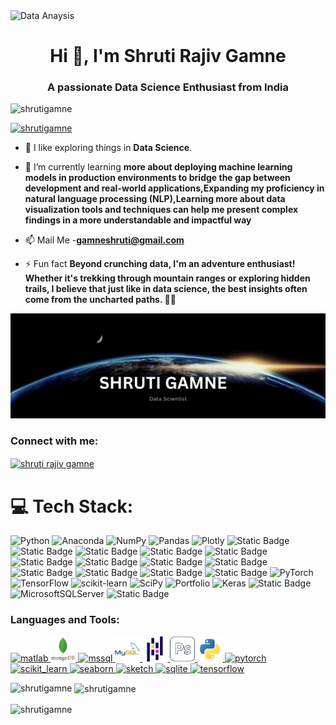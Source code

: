 <img align="centre" alt= "Data Anaysis" width="700" src="https://user-images.githubusercontent.com/89390696/197391947-44073cab-ffa1-4f6f-b0e9-a541afc7254a.gif">

<h1 align="center">Hi 👋, I'm Shruti Rajiv Gamne</h1>
<h3 align="center">A passionate Data Science Enthusiast from India</h3>

<p align="left"> <img src="https://komarev.com/ghpvc/?username=shrutigamne&label=Profile%20views&color=0e75b6&style=flat" alt="shrutigamne" /> </p>

<p align="left"> <a href="https://github.com/ryo-ma/github-profile-trophy"><img src="https://github-profile-trophy.vercel.app/?username=shrutigamne" alt="shrutigamne" /></a> </p>

- 🔭 I like exploring things in **Data Science**.

- 🌱 I’m currently learning **more about deploying machine learning models in production environments to bridge the gap between development and real-world applications,Expanding my proficiency in natural language processing (NLP),Learning more about data visualization tools and techniques can help me present complex findings in a more understandable and impactful way**

- 📫 Mail Me -**gamneshruti@gmail.com**

- ⚡ Fun fact **Beyond crunching data, I'm an adventure enthusiast! Whether it's trekking through mountain ranges or exploring hidden trails, I believe that just like in data science, the best insights often come from the uncharted paths. 🌄🚀**

![image](https://github.com/shrutigamne/shrutigamne/blob/656077ba6aa94b9e0c156dbaf485eecd5487cd1f/Shruti%20Gamne.jpg)


<h3 align="left">Connect with me:</h3>
<p align="left">
<a href="https://linkedin.com/in/shruti rajiv gamne" target="blank"><img align="center" src="https://raw.githubusercontent.com/rahuldkjain/github-profile-readme-generator/master/src/images/icons/Social/linked-in-alt.svg" alt="shruti rajiv gamne" height="30" width="40" /></a>
</p>

# 💻 Tech Stack:

![Python](https://img.shields.io/badge/python-3670A0?style=plastic&logo=python&logoColor=ffdd54) ![Anaconda](https://img.shields.io/badge/Anaconda-%2344A833.svg?style=plastic&logo=anaconda&logoColor=white)        ![NumPy](https://img.shields.io/badge/numpy-%23013243.svg?style=plastic&logo=numpy&logoColor=white) ![Pandas](https://img.shields.io/badge/pandas-%23150458.svg?style=plastic&logo=pandas&logoColor=white) ![Plotly](https://img.shields.io/badge/Plotly-%233F4F75.svg?style=plastic&logo=plotly&logoColor=white) ![Static Badge](https://img.shields.io/badge/Machine_Learning-red)![Static Badge](https://img.shields.io/badge/Classification-black) ![Static Badge](https://img.shields.io/badge/Regression-purple) ![Static Badge](https://img.shields.io/badge/Decision_Tree-pink) ![Static Badge](https://img.shields.io/badge/Random_Forest-yellow)  ![Static Badge](https://img.shields.io/badge/Naive_bayes-blue) ![Static Badge](https://img.shields.io/badge/KNN-grey) ![Static Badge](https://img.shields.io/badge/K_means-peach) ![Static Badge](https://img.shields.io/badge/NLTK-orange) ![Static Badge](https://img.shields.io/badge/Beautiful_soup-Green) ![Static Badge](https://img.shields.io/badge/Matplotlib-blue) ![Static Badge](https://img.shields.io/badge/seaborn-violet) ![Static Badge](https://img.shields.io/badge/Tableau-green)  ![PyTorch](https://img.shields.io/badge/PyTorch-%23EE4C2C.svg?style=plastic&logo=PyTorch&logoColor=white) ![TensorFlow](https://img.shields.io/badge/TensorFlow-%23FF6F00.svg?style=plastic&logo=TensorFlow&logoColor=white) ![scikit-learn](https://img.shields.io/badge/scikit--learn-%23F7931E.svg?style=plastic&logo=scikit-learn&logoColor=white) ![SciPy](https://img.shields.io/badge/SciPy-%230C55A5.svg?style=plastic&logo=scipy&logoColor=%white)  ![Portfolio](https://img.shields.io/badge/Portfolio-%23000000.svg?style=plastic&logo=firefox&logoColor=#FF7139)  ![Keras](https://img.shields.io/badge/Keras-%23D00000.svg?style=plastic&logo=Keras&logoColor=white)  ![Static Badge](https://img.shields.io/badge/Power_bi-olive)  ![MicrosoftSQLServer](https://img.shields.io/badge/Microsoft%20SQL%20Sever-CC2927?style=plastic&logo=microsoft%20sql%20server&logoColor=white) ![Static Badge](https://img.shields.io/badge/MSexcel-brown)


<h3 align="left">Languages and Tools:</h3>
<p align="left"> <a href="https://www.mathworks.com/" target="_blank" rel="noreferrer"> <img src="https://upload.wikimedia.org/wikipedia/commons/2/21/Matlab_Logo.png" alt="matlab" width="40" height="40"/> </a> <a href="https://www.mongodb.com/" target="_blank" rel="noreferrer"> <img src="https://raw.githubusercontent.com/devicons/devicon/master/icons/mongodb/mongodb-original-wordmark.svg" alt="mongodb" width="40" height="40"/> </a> <a href="https://www.microsoft.com/en-us/sql-server" target="_blank" rel="noreferrer"> <img src="https://www.svgrepo.com/show/303229/microsoft-sql-server-logo.svg" alt="mssql" width="40" height="40"/> </a> <a href="https://www.mysql.com/" target="_blank" rel="noreferrer"> <img src="https://raw.githubusercontent.com/devicons/devicon/master/icons/mysql/mysql-original-wordmark.svg" alt="mysql" width="40" height="40"/> </a> <a href="https://pandas.pydata.org/" target="_blank" rel="noreferrer"> <img src="https://raw.githubusercontent.com/devicons/devicon/2ae2a900d2f041da66e950e4d48052658d850630/icons/pandas/pandas-original.svg" alt="pandas" width="40" height="40"/> </a> <a href="https://www.photoshop.com/en" target="_blank" rel="noreferrer"> <img src="https://raw.githubusercontent.com/devicons/devicon/master/icons/photoshop/photoshop-line.svg" alt="photoshop" width="40" height="40"/> </a> <a href="https://www.python.org" target="_blank" rel="noreferrer"> <img src="https://raw.githubusercontent.com/devicons/devicon/master/icons/python/python-original.svg" alt="python" width="40" height="40"/> </a> <a href="https://pytorch.org/" target="_blank" rel="noreferrer"> <img src="https://www.vectorlogo.zone/logos/pytorch/pytorch-icon.svg" alt="pytorch" width="40" height="40"/> </a> <a href="https://scikit-learn.org/" target="_blank" rel="noreferrer"> <img src="https://upload.wikimedia.org/wikipedia/commons/0/05/Scikit_learn_logo_small.svg" alt="scikit_learn" width="40" height="40"/> </a> <a href="https://seaborn.pydata.org/" target="_blank" rel="noreferrer"> <img src="https://seaborn.pydata.org/_images/logo-mark-lightbg.svg" alt="seaborn" width="40" height="40"/> </a> <a href="https://www.sketch.com/" target="_blank" rel="noreferrer"> <img src="https://www.vectorlogo.zone/logos/sketchapp/sketchapp-icon.svg" alt="sketch" width="40" height="40"/> </a> <a href="https://www.sqlite.org/" target="_blank" rel="noreferrer"> <img src="https://www.vectorlogo.zone/logos/sqlite/sqlite-icon.svg" alt="sqlite" width="40" height="40"/> </a> <a href="https://www.tensorflow.org" target="_blank" rel="noreferrer"> <img src="https://www.vectorlogo.zone/logos/tensorflow/tensorflow-icon.svg" alt="tensorflow" width="40" height="40"/> </a> </p>

<p><img align="left" src="https://github-readme-stats.vercel.app/api/top-langs?username=shrutigamne&show_icons=true&locale=en&layout=compact" alt="shrutigamne" /></p>

<p>&nbsp;<img align="center" src="https://github-readme-stats.vercel.app/api?username=shrutigamne&show_icons=true&locale=en" alt="shrutigamne" /></p>

<p><img align="center" src="https://github-readme-streak-stats.herokuapp.com/?user=shrutigamne&" alt="shrutigamne" /></p>
